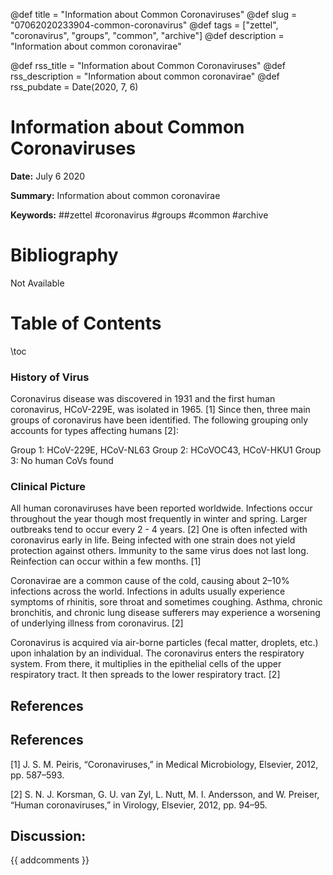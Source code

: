 @def title = "Information about Common Coronaviruses"
@def slug = "07062020233904-common-coronavirus"
@def tags = ["zettel", "coronavirus", "groups", "common", "archive"]
@def description = "Information about common coronavirae"

@def rss_title = "Information about Common Coronaviruses"
@def rss_description = "Information about common coronavirae"
@def rss_pubdate = Date(2020, 7, 6)


Information about Common Coronaviruses
=========

**Date:** July 6 2020

**Summary:** Information about common coronavirae

**Keywords:** ##zettel #coronavirus #groups #common #archive

Bibliography
==========

Not Available

Table of Contents
=========

\toc

### History of Virus

Coronavirus disease was discovered in 1931 and the first human coronavirus, HCoV-229E, was isolated in 1965. [1] Since then, three main groups of coronavirus have been identified. The following grouping only accounts for types affecting humans [2]:

Group 1: HCoV-229E, HCoV-NL63 Group 2: HCoVOC43, HCoV-HKU1 Group 3: No human CoVs found

### Clinical Picture

All human coronaviruses have been reported worldwide. Infections occur throughout the year though most frequently in winter and spring. Larger outbreaks tend to occur every 2 - 4 years. [2] One is often infected with coronavirus early in life. Being infected with one strain does not yield protection against others. Immunity to the same virus does not last long. Reinfection can occur within a few months. [1]

Coronavirae are a common cause of the cold, causing about 2–10% infections across the world. Infections in adults usually experience symptoms of rhinitis, sore throat and sometimes coughing. Asthma, chronic bronchitis, and chronic lung disease sufferers may experience a worsening of underlying illness from coronavirus. [2]

Coronavirus is acquired via air-borne particles (fecal matter, droplets, etc.) upon inhalation by an individual. The coronavirus enters the respiratory system. From there, it multiplies in the epithelial cells of the upper respiratory tract. It then spreads to the lower respiratory tract. [2]

## References

## References

[1] J. S. M. Peiris, “Coronaviruses,” in Medical Microbiology, Elsevier, 2012, pp. 587–593.

[2] S. N. J. Korsman, G. U. van Zyl, L. Nutt, M. I. Andersson, and W. Preiser, “Human coronaviruses,” in Virology, Elsevier, 2012, pp. 94–95.
## Discussion: 

{{ addcomments }}
